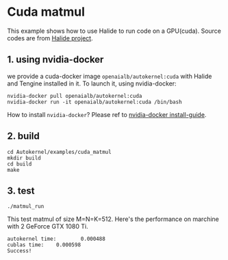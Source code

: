 # Cuda matmul
This example shows how to use Halide to run code on a GPU(cuda). Source codes are from [Halide project]((https://github.com/halide/Halide)).


## 1. using nvidia-docker
we provide a cuda-docker image `openaialb/autokernel:cuda` with Halide and Tengine installed in it. To launch it, using nvidia-docker:
```
nvidia-docker pull openaialb/autokernel:cuda
nvidia-docker run -it openaialb/autokernel:cuda /bin/bash
```
How to install `nvidia-docker`? Please ref to [nvidia-docker install-guide](https://docs.nvidia.com/datacenter/cloud-native/container-toolkit/install-guide.html#installing-on-ubuntu-and-debian).
## 2. build
```
cd Autokernel/examples/cuda_matmul
mkdir build
cd build
make
```

## 3. test
```
./matmul_run
```
This test matmul of size M=N=K=512. Here's the performance on marchine with 2 GeForce GTX 1080 Ti.
```
autokernel time:        0.000488
cublas time:    0.000598
Success!
```
